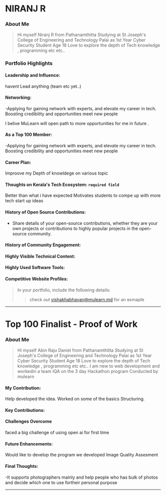 # NIRANJ R

### About Me

> Hi myself Niranj R from Pathanamthitta Studying at St Joseph's College of Engineering and Technology Palai   as 1st Year Cyber Security Student
> Age 18 Love to explore the depth of Tech knowledge , programming etc etc..


### Portfolio Highlights




#### Leadership and Influence: 

havent Lead anything (team etc yet..)

#### Networking: 

-Applying for gaining network with experts, and elevate my career in tech. Boosting credibility and opportunities meet new people

I belive MuLearn will open  path to more opportunities for me in future .


#### As a Top 100 Member: 
-Applying for gaining network with experts, and elevate my career in tech. Boosting credibility and opportunities meet new people


#### Career Plan: 

Improove my Depth of knowldege on various topic 

#### Thoughts on Kerala's Tech Ecosystem: `required field`
Better than what i have expected  Motivates  students to compe up with more tech start up ideas  

#### History of Open Source Contributions:

- Share details of your open-source contributions, whether they are your own projects or contributions to highly popular projects in the open-source community.

#### History of Community Engagement:



#### Highly Visible Technical Content:



#### Highly Used Software Tools:



#### Competitive Website Profiles:





> In your portfolio, include the following details:
>> check out [vishakhabhayan@mulearn.md](./profile/vishakhabhayan@mulearn.md) for an exmaple

---


# Top 100 Finalist -  Proof of Work

### About Me 
> Hi myself Abin Raju Daniel from Pathanamthitta Studying at St Joseph's College of Engineering and Technology Palai   as 1st Year Cyber Security Student
> Age 18 Love to explore the depth of Tech knowledge , programming etc etc..  I am new to web development and workedin a team IQA on the 3 day Hackathon program Conducted by mulearn

#### My Contribution:
Help developed the idea.  Worked on some of the basics Structuring.

#### Key Contributions:


#### Challenges Overcome
faced a big challenge of using open ai for first time

#### Future Enhancements:
Would like to develop the program we developed Image Quality Assesment 
#### Final Thoughts:
-It supports photographers mainly  and help people who has  bulk of photos and decide which one to use fortheir personal purpose

---
